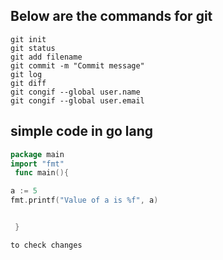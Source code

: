 ## Below are the commands for git
```
git init
git status
git add filename
git commit -m "Commit message"
git log
git diff
git congif --global user.name
git congif --global user.email
```

## simple code in go lang
```go
package main
import "fmt"
 func main(){

a := 5
fmt.printf("Value of a is %f", a)


 }
 ```

 ```
 to check changes

 ```